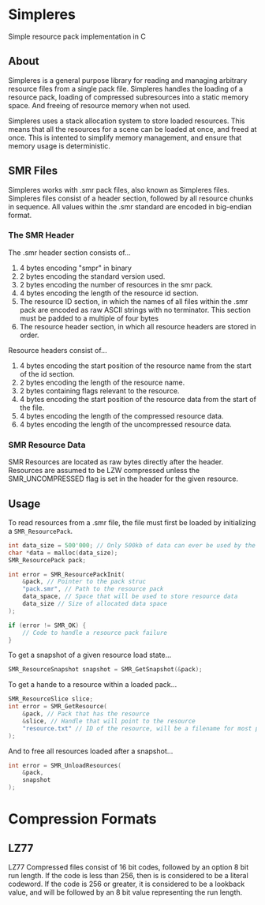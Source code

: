 # Simpleres

Simple resource pack implementation in C

## About

Simpleres is a general purpose library for reading and managing arbitrary resource files from a single pack file. Simpleres handles the loading of a resource pack, loading of compressed subresources into a static memory space. And freeing of resource memory when not used.

Simpleres uses a stack allocation system to store loaded resources. This means that all the resources for a scene can be loaded at once, and freed at once. This is intented to simplify memory management, and ensure that memory usage is deterministic.

## SMR Files

Simpleres works with .smr pack files, also known as Simpleres files. Simpleres files consist of a header section, followed by all resource chunks in sequence. All values within the .smr standard are encoded in big-endian format.

### The SMR Header

The .smr header section consists of...

1. 4 bytes encoding "smpr" in binary
2. 2 bytes encoding the standard version used.
3. 2 bytes encoding the number of resources in the smr pack.
4. 4 bytes encoding the length of the resource id section.
5. The resource ID section, in which the names of all files within the .smr pack are encoded as raw ASCII strings with no terminator. This section must be padded to a multiple of four bytes
6. The resource header section, in which all resource headers are stored in order.

Resource headers consist of...

1. 4 bytes encoding the start position of the resource name from the start of the id section.
2. 2 bytes encoding the length of the resource name.
3. 2 bytes containing flags relevant to the resource.
4. 4 bytes encoding the start position of the resource data from the start of the file.
4. 4 bytes encoding the length of the compressed resource data.
5. 4 bytes encoding the length of the uncompressed resource data.

### SMR Resource Data

SMR Resources are located as raw bytes directly after the header. Resources are assumed to be LZW compressed unless the SMR_UNCOMPRESSED flag is set in the header for the given resource.

## Usage

To read resources from a .smr file, the file must first be loaded by initializing a `SMR_ResourcePack`.

```c
int data_size = 500'000; // Only 500kb of data can ever be used by the resource pack
char *data = malloc(data_size);
SMR_ResourcePack pack;

int error = SMR_ResourcePackInit(
    &pack, // Pointer to the pack struc
    "pack.smr", // Path to the resource pack
    data_space, // Space that will be used to store resource data
    data_size // Size of allocated data space
);

if (error != SMR_OK) {
    // Code to handle a resource pack failure
}
```

To get a snapshot of a given resource load state...

```c
SMR_ResourceSnapshot snapshot = SMR_GetSnapshot(&pack);
```

To get a hande to a resource within a loaded pack...

```c
SMR_ResourceSlice slice;
int error = SMR_GetResource(
    &pack, // Pack that has the resource
    &slice, // Handle that will point to the resource
    "resource.txt" // ID of the resource, will be a filename for most packer implementations
);
```

And to free all resources loaded after a snapshot...

```c
int error = SMR_UnloadResources(
    &pack,
    snapshot
);
```

# Compression Formats

## LZ77

LZ77 Compressed files consist of 16 bit codes, followed by an option 8 bit run length. If the code is less than 256, then is is considered to be a literal codeword. If the code is 256 or greater, it is considered to be a lookback value, and will be followed by an 8 bit value representing the run length.
